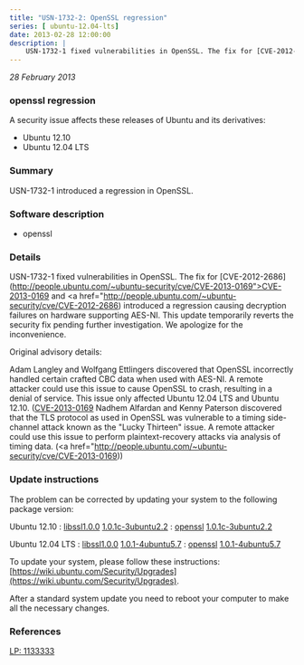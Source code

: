 ```yaml
---
title: "USN-1732-2: OpenSSL regression"
series: [ ubuntu-12.04-lts]
date: 2013-02-28 12:00:00
description: |
    USN-1732-1 fixed vulnerabilities in OpenSSL. The fix for [CVE-2012-2686](http://people.ubuntu.com/~ubuntu-security/cve/CVE-2013-0169">CVE-2013-0169</a> and <a href="http://people.ubuntu.com/~ubuntu-security/cve/CVE-2012-2686) introduced a regression causing decryption failures on hardware supporting AES-NI. This update temporarily reverts the security fix pending further investigation. We apologize for the inconvenience.
--- 
```

 
 

*28 February 2013*

### openssl regression

A security issue affects these releases of Ubuntu and its derivatives:

* Ubuntu 12.10
* Ubuntu 12.04 LTS

### Summary

USN-1732-1 introduced a regression in OpenSSL. 

### Software description

* openssl 

### Details

USN-1732-1 fixed vulnerabilities in OpenSSL. The fix for [CVE-2012-2686](http://people.ubuntu.com/~ubuntu-security/cve/CVE-2013-0169">CVE-2013-0169</a> and <a href="http://people.ubuntu.com/~ubuntu-security/cve/CVE-2012-2686) introduced a regression causing decryption failures on hardware supporting AES-NI. This update temporarily reverts the security fix pending further investigation. We apologize for the inconvenience.

Original advisory details:

 Adam Langley and Wolfgang Ettlingers discovered that OpenSSL incorrectly handled certain crafted CBC data when used with AES-NI. A remote attacker could use this issue to cause OpenSSL to crash, resulting in a denial of service. This issue only affected Ubuntu 12.04 LTS and Ubuntu 12.10. ([CVE-2013-0169](http://people.ubuntu.com/~ubuntu-security/cve/CVE-2012-2686">CVE-2012-2686</a>) Nadhem Alfardan and Kenny Paterson discovered that the TLS protocol as used in OpenSSL was vulnerable to a timing side-channel attack known as the &quot;Lucky Thirteen&quot; issue. A remote attacker could use this issue to perform plaintext-recovery attacks via analysis of timing data. (<a href="http://people.ubuntu.com/~ubuntu-security/cve/CVE-2013-0169)) 

### Update instructions

The problem can be corrected by updating your system to the following package version:

Ubuntu 12.10
 : [libssl1.0.0](https://launchpad.net/ubuntu/+source/openssl) <span> [1.0.1c-3ubuntu2.2](https://launchpad.net/ubuntu/+source/openssl/1.0.1c-3ubuntu2.2) </span> 
 : [openssl](https://launchpad.net/ubuntu/+source/openssl) <span> [1.0.1c-3ubuntu2.2](https://launchpad.net/ubuntu/+source/openssl/1.0.1c-3ubuntu2.2) </span> 

Ubuntu 12.04 LTS
 : [libssl1.0.0](https://launchpad.net/ubuntu/+source/openssl) <span> [1.0.1-4ubuntu5.7](https://launchpad.net/ubuntu/+source/openssl/1.0.1-4ubuntu5.7) </span> 
 : [openssl](https://launchpad.net/ubuntu/+source/openssl) <span> [1.0.1-4ubuntu5.7](https://launchpad.net/ubuntu/+source/openssl/1.0.1-4ubuntu5.7) </span> 

To update your system, please follow these instructions: [https://wiki.ubuntu.com/Security/Upgrades](https://wiki.ubuntu.com/Security/Upgrades).

After a standard system update you need to reboot your computer to make all the necessary changes. 

### References

 
 [LP: 1133333](https://launchpad.net/bugs/1133333)
 

